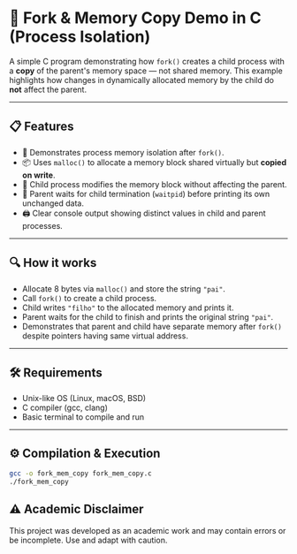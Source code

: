 # 🐣 Fork & Memory Copy Demo in C (Process Isolation)

A simple C program demonstrating how `fork()` creates a child process with a **copy** of the parent's memory space — not shared memory. This example highlights how changes in dynamically allocated memory by the child do **not** affect the parent.

---

## 📋 Features

- 🧠 Demonstrates process memory isolation after `fork()`.
- 📦 Uses `malloc()` to allocate a memory block shared virtually but **copied on write**.
- 👶 Child process modifies the memory block without affecting the parent.
- 👴 Parent waits for child termination (`waitpid`) before printing its own unchanged data.
- 🖨️ Clear console output showing distinct values in child and parent processes.

---

## 🔍 How it works

- Allocate 8 bytes via `malloc()` and store the string `"pai"`.
- Call `fork()` to create a child process.
- Child writes `"filho"` to the allocated memory and prints it.
- Parent waits for the child to finish and prints the original string `"pai"`.
- Demonstrates that parent and child have separate memory after `fork()` despite pointers having same virtual address.

---

## 🛠️ Requirements

- Unix-like OS (Linux, macOS, BSD)
- C compiler (gcc, clang)
- Basic terminal to compile and run

---

## ⚙️ Compilation & Execution

```bash
gcc -o fork_mem_copy fork_mem_copy.c
./fork_mem_copy
```

## ⚠️ Academic Disclaimer

This project was developed as an academic work and may contain errors or be incomplete. Use and adapt with caution.
